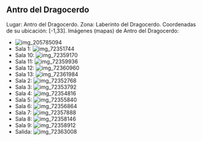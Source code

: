 ## Antro del Dragocerdo
Lugar: Antro del Dragocerdo.
Zona: Laberinto del Dragocerdo.
Coordenadas de su ubicación: [-1,33].
Imágenes (mapas) de Antro del Dragocerdo:
- ![img_205785094](https://media.discordapp.net/attachments/1115311447145193482/1115347826961023027/205785094.jpg)
- Sala 1: ![img_72351744](https://media.discordapp.net/attachments/1115311447145193482/1115364537990922310/72351744.jpg)
- Sala 10: ![img_72359170](https://media.discordapp.net/attachments/1115311447145193482/1115364570861682809/72359170.jpg)
- Sala 11: ![img_72359936](https://media.discordapp.net/attachments/1115311447145193482/1115364572388409494/72359936.jpg)
- Sala 12: ![img_72360960](https://media.discordapp.net/attachments/1115311447145193482/1115364591338270721/72360960.jpg)
- Sala 13: ![img_72361984](https://media.discordapp.net/attachments/1115311447145193482/1115364594098110585/72361984.jpg)
- Sala 2: ![img_72352768](https://media.discordapp.net/attachments/1115311447145193482/1115364539677036648/72352768.jpg)
- Sala 3: ![img_72353792](https://media.discordapp.net/attachments/1115311447145193482/1115364541082120192/72353792.jpg)
- Sala 4: ![img_72354816](https://media.discordapp.net/attachments/1115311447145193482/1115364542491410582/72354816.jpg)
- Sala 5: ![img_72355840](https://media.discordapp.net/attachments/1115311447145193482/1115364543904886784/72355840.jpg)
- Sala 6: ![img_72356864](https://media.discordapp.net/attachments/1115311447145193482/1115364564247253222/72356864.jpg)
- Sala 7: ![img_72357888](https://media.discordapp.net/attachments/1115311447145193482/1115364565883027466/72357888.jpg)
- Sala 8: ![img_72358146](https://media.discordapp.net/attachments/1115311447145193482/1115364567728521276/72358146.jpg)
- Sala 9: ![img_72358912](https://media.discordapp.net/attachments/1115311447145193482/1115364569070706830/72358912.jpg)
- Salida: ![img_72363008](https://media.discordapp.net/attachments/1115311447145193482/1115364595796820009/72363008.jpg)